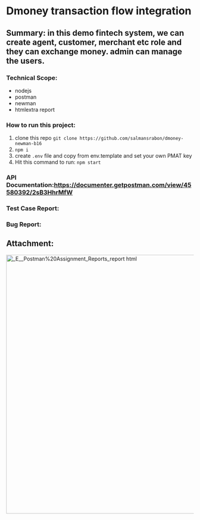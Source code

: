 # Dmoney transaction flow integration

## Summary: in this demo fintech system, we can create agent, customer, merchant etc role and they can exchange money. admin can manage the users.

### Technical Scope:
- nodejs
- postman
- newman
- htmlextra report

### How to run this project:
1. clone this repo
   ``` git clone https://github.com/salmansrabon/dmoney-newman-b16 ```
2. ``` npm i ```
3. create `.env` file and copy from env.template and set your own PMAT key
4. Hit this command to run: ``` npm start ```


### API Documentation:https://documenter.getpostman.com/view/45580392/2sB3HhrMfW
### Test Case Report: <your test case link >
### Bug Report: <your bug report link>

## Attachment:

<img width="695" height="696" alt="_E__Postman%20Assignment_Reports_report html" src="https://github.com/user-attachments/assets/71385b3b-9ff0-4d12-bdd2-286c4c0d1eca" />
